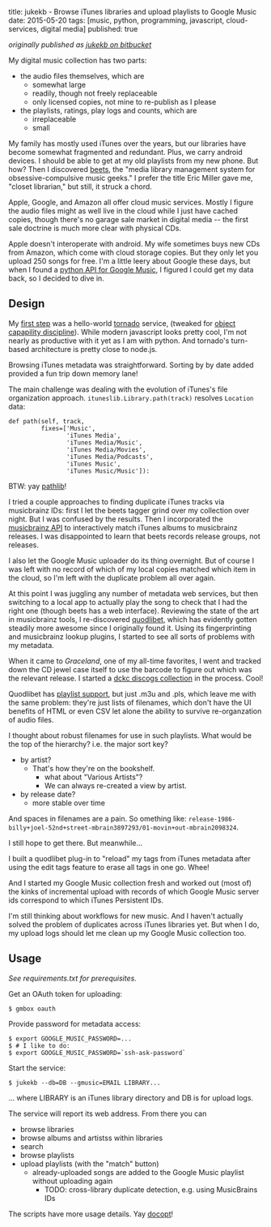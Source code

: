 title: jukekb - Browse iTunes libraries and upload playlists to Google Music
date: 2015-05-20
tags: [music, python, programming, javascript, cloud-services, digital media]
published: true

*originally published as [jukekb on bitbucket](https://bitbucket.org/DanC/palmagent/src/a2245686a4c19b43a3607a8265f2b1e43b7dd41a/jukekb/?at=default)*

My digital music collection has two parts:

  - the audio files themselves, which are
    - somewhat large
    - readily, though not freely replaceable
    - only licensed copies, not mine to re-publish as I please
  - the playlists, ratings, play logs and counts, which are
    - irreplaceable
    - small

My family has mostly used iTunes over the years, but our libraries
have become somewhat fragmented and redundant. Plus, we carry android
devices. I should be able to get at my old playlists from my new
phone.  But how? Then I discovered [beets][], the "media library management
system for obsessive-compulsive music geeks." I prefer the title
Eric Miller gave me, "closet librarian," but still, it struck a chord.

[beets]: http://beets.radbox.org/

Apple, Google, and Amazon all offer cloud music services. Mostly I
figure the audio files might as well live in the cloud while I just
have cached copies, though there's no garage sale market in digital
media -- the first sale doctrine is much more clear with physical CDs.

Apple doesn't interoperate with android. My wife sometimes buys new
CDs from Amazon, which come with cloud storage copies. But they only
let you upload 250 songs for free. I'm a little leery about Google
these days, but when I found a [python API for Google Music][gm], I
figured I could get my data back, so I decided to dive in.

[gm]: https://unofficial-google-music-api.readthedocs.org/en/latest/reference/mobileclient.html


Design
------

My [first step][s1] was a hello-world [tornado][] service, (tweaked for
[object capapility discipline][ocap]). While modern javascript looks
pretty cool, I'm not nearly as productive with it yet as I am with
python. And tornado's turn-based architecture is pretty close to
node.js.

[s1]: https://bitbucket.org/DanC/palmagent/src/f166e71cf023/jukekb/jukekb.py
[tornado]: http://www.tornadoweb.org/en/stable/web.html
[ocap]: http://www.madmode.com/search/label/capabilities/

Browsing iTunes metadata was straightforward. Sorting by by date added
provided a fun trip down memory lane!

The main challenge was dealing with the evolution of iTunes's file
organization approach.  `ituneslib.Library.path(track)` resolves
`Location` data:

    def path(self, track,
             fixes=['Music',
                    'iTunes Media',
                    'iTunes Media/Music',
                    'iTunes Media/Movies',
                    'iTunes Media/Podcasts',
                    'iTunes Music',
                    'iTunes Music/Music']):

BTW: yay [pathlib][]!

[pathlib]: https://pypi.python.org/pypi/pathlib/

I tried a couple approaches to finding duplicate iTunes tracks via
musicbrainz IDs: first I let the beets tagger grind over my collection
over night. But I was confused by the results. Then I incorporated
the [musicbrainz API][mb] to interactively match iTunes albums to
musicbrainz releases. I was disappointed to learn that beets
records release groups, not releases.

[mb]: http://python-musicbrainzngs.readthedocs.org/en/latest/api/#searching

I also let the Google Music uploader do its thing overnight. But
of course I was left with no record of which of my local copies
matched which item in the cloud, so I'm left with the duplicate
problem all over again.

At this point I was juggling any number of metadata web services, but
then switching to a local app to actually play the song to check that
I had the right one (though beets has a web interface). Reviewing the
state of the art in musicbrainz tools, I re-discovered [quodlibet][],
which has evidently gotten steadily more awesome since I originally
found it. Using its fingerprinting and musicbrainz lookup plugins, I
started to see all sorts of problems with my metadata.

[quodlibet]: https://quodlibet.readthedocs.org/

When it came to *Graceland*, one of my all-time favorites, I went and
tracked down the CD jewel case itself to use the barcode to figure out
which was the relevant release. I started a [dckc discogs collection][col]
in the process. Cool!

[col]: http://www.discogs.com/user/dckc/collection

Quodlibet has [playlist support][pl], but just .m3u and .pls, which
leave me with the same problem: they're just lists of filenames, which
don't have the UI benefits of HTML or even CSV let alone the ability
to survive re-organzation of audio files.

[pl]: https://quodlibet.readthedocs.org/en/latest/guide/browse/playlists.html#playlists

I thought about robust filenames for use in such playlists. What
would be the top of the hierarchy? i.e. the major sort key?

  - by artist?
    - That's how they're on the bookshelf.
      - what about "Various Artists"?
      - We can always re-created a view by artist.
  - by release date?
    - more stable over time

And spaces in filenames are a pain. So omething like:
`release-1986-billy+joel-52nd+street-mbrain3897293/01-movin+out-mbrain2098324`.

I still hope to get there. But meanwhile...

I built a quodlibet plug-in to "reload" my tags from iTunes metadata after
using the edit tags feature to erase all tags in one go. Whee!

And I started my Google Music collection fresh and worked out (most
of) the kinks of incremental upload with records of which Google Music
server ids correspond to which iTunes Persistent IDs.

I'm still thinking about workflows for new music. And I haven't
actually solved the problem of duplicates across iTunes libraries
yet. But when I do, my upload logs should let me clean up my Google
Music collection too.

Usage
-----

*See requirements.txt for prerequisites.*

Get an OAuth token for uploading:

    $ gmbox oauth

Provide password for metadata access:

    $ export GOOGLE_MUSIC_PASSWORD=...
    $ # I like to do:
    $ export GOOGLE_MUSIC_PASSWORD=`ssh-ask-password`

Start the service:

    $ jukekb --db=DB --gmusic=EMAIL LIBRARY...

... where LIBRARY is an iTunes library directory and DB is for upload logs.

The service will report its web address. From there you can

  - browse libraries
  - browse albums and artistss within libraries
  - search
  - browse playlists
  - upload playlists (with the "match" button)
    - already-uploaded songs are added to the Google Music playlist
      without uploading again
      - TODO: cross-library duplicate detection, e.g. using MusicBrains IDs


The scripts have more usage details. Yay [docopt][]!

[docopt]: https://pypi.python.org/pypi/docopt/
